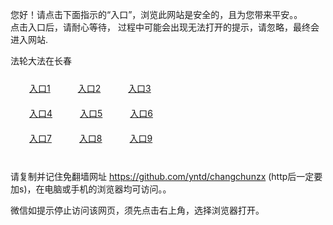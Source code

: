 您好！请点击下面指示的“入口”，浏览此网站是安全的，且为您带来平安。。 <br/>
点击入口后，请耐心等待， 过程中可能会出现无法打开的提示，请忽略，最终会进入网站. </br>

法轮大法在长春<br/>
<div style="padding:10px"><a style="margin:20px" target="_blank" href="https://dq6i1pkl9q48b.cloudfront.net/2Qpsp?xdzatvgu" id="ccLink1" rel="nofollow">入口1</a> <a target="_blank" style="margin:20px" href="https://d338u1k8v6wfce.cloudfront.net/2Qpsp?oaapf" id="ccLink2" rel="nofollow">入口2</a> <a style="margin:20px" target="_blank" href="https://d3lng9zcx2flui.cloudfront.net/2Qpsp?qjemgb" id="ccLink3" rel="nofollow">入口3</a></div>

<div style="padding:10px" ><a style="margin:20px" target="_blank" href="https://dq6i1pkl9q48b.cloudfront.net/2Qpsp?xdzatvgu" id="ccLink4" rel="nofollow">入口4</a> <a style="margin:20px" href="https://d338u1k8v6wfce.cloudfront.net/2Qpsp?oaapf" target="_blank" id="ccLink5" rel="nofollow">入口5</a> <a style="margin:20px" href="https://d3lng9zcx2flui.cloudfront.net/2Qpsp?qjemgb" target="_blank" id="ccLink6" rel="nofollow">入口6</a></div>

<div style="padding:10px"><a style="margin:20px" target="_blank" href="https://dq6i1pkl9q48b.cloudfront.net/2Qpsp?xdzatvgu" id="ccLink7" rel="nofollow">入口7</a> <a style="margin:20px" href="https://d338u1k8v6wfce.cloudfront.net/2Qpsp?oaapf" target="_blank" id="ccLink8" rel="nofollow">入口8</a> <a style="margin:20px" target="_blank" href="https://d3lng9zcx2flui.cloudfront.net/2Qpsp?qjemgb" id="ccLink9" rel="nofollow">入口9</a></div>

<br/>



请复制并记住免翻墙网址 https://github.com/yntd/changchunzx (http后一定要加s)，在电脑或手机的浏览器均可访问。。<br/>

微信如提示停止访问该网页，须先点击右上角，选择浏览器打开。
